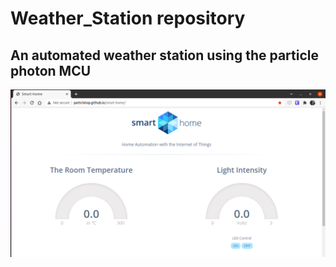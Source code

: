 # Weather_Station repository 
## An automated weather station using the particle photon MCU

![alt text](https://github.com/acentauri92/Weather_Station/blob/gh-pages/Screenshot%20from%202021-11-17%2014-21-27.png)
